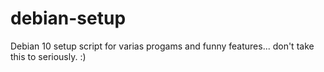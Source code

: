 # debian-setup
Debian 10 setup script for varias progams and funny features... don't take this to seriously. :)
